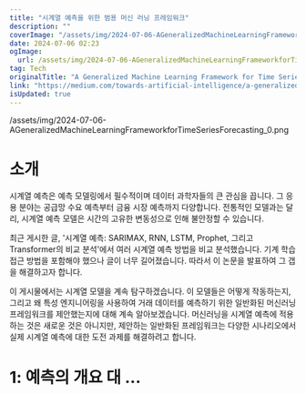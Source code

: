 ```yaml
---
title: "시계열 예측을 위한 범용 머신 러닝 프레임워크"
description: ""
coverImage: "/assets/img/2024-07-06-AGeneralizedMachineLearningFrameworkforTimeSeriesForecasting_0.png"
date: 2024-07-06 02:23
ogImage:
  url: /assets/img/2024-07-06-AGeneralizedMachineLearningFrameworkforTimeSeriesForecasting_0.png
tag: Tech
originalTitle: "A Generalized Machine Learning Framework for Time Series Forecasting"
link: "https://medium.com/towards-artificial-intelligence/a-generalized-machine-learning-framework-for-time-series-forecasting-54f839546d9e"
isUpdated: true
---
```


/assets/img/2024-07-06-AGeneralizedMachineLearningFrameworkforTimeSeriesForecasting_0.png

# 소개

시계열 예측은 예측 모델링에서 필수적이며 데이터 과학자들의 큰 관심을 끕니다. 그 응용 분야는 공급망 수요 예측부터 금융 시장 예측까지 다양합니다. 전통적인 모델과는 달리, 시계열 예측 모델은 시간의 고유한 변동성으로 인해 불안정할 수 있습니다.

최근 게시한 글, '시계열 예측: SARIMAX, RNN, LSTM, Prophet, 그리고 Transformer의 비교 분석'에서 여러 시계열 예측 방법을 비교 분석했습니다. 기계 학습 접근 방법을 포함해야 했으나 글이 너무 길어졌습니다. 따라서 이 논문을 발표하여 그 갭을 해결하고자 합니다.

<!-- seedividend - 사각형 -->

<ins class="adsbygoogle"
     style="display:block"
     data-ad-client="ca-pub-4877378276818686"
     data-ad-slot="1898504329"
     data-ad-format="auto"
     data-full-width-responsive="true"></ins>

<script>
     (adsbygoogle = window.adsbygoogle || []).push({});
</script>

이 게시물에서는 시계열 모델을 계속 탐구하겠습니다. 이 모델들은 어떻게 작동하는지, 그리고 왜 특성 엔지니어링을 사용하여 거래 데이터를 예측하기 위한 일반화된 머신러닝 프레임워크를 제안했는지에 대해 계속 알아보겠습니다. 머신러닝을 시계열 예측에 적용하는 것은 새로운 것은 아니지만, 제안하는 일반화된 프레임워크는 다양한 시나리오에서 실제 시계열 예측에 대한 도전 과제를 해결하려고 합니다.

# 1: 예측의 개요 대 ...
